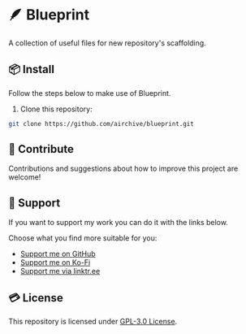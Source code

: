 # 🪶 Blueprint
A collection of useful files for new repository's scaffolding.

## 📦 Install
Follow the steps below to make use of Blueprint.

1. Clone this repository:
```bash
git clone https://github.com/airchive/blueprint.git
```

## 🤝 Contribute
Contributions and suggestions about how to improve this project are welcome!

## 💚 Support
If you want to support my work you can do it with the links below.

Choose what you find more suitable for you:
- [Support me on GitHub](https://github.com/sponsors/Airscripts)
- [Support me on Ko-Fi](https://ko-fi.com/airscript)
- [Support me via linktr.ee](https://linktr.ee/airscript)

## 💳 License
This repository is licensed under [GPL-3.0 License](https://github.com/airchive/blueprint/blob/main/LICENSE).
